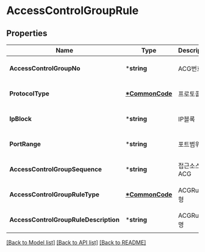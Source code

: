 # AccessControlGroupRule

## Properties
Name | Type | Description | Notes
------------ | ------------- | ------------- | -------------
**AccessControlGroupNo** | ***string** | ACG번호 | [optional] [default to null]
**ProtocolType** | **[*CommonCode](CommonCode.md)** | 프로토콜유형 | [optional] [default to null]
**IpBlock** | ***string** | IP블록 | [optional] [default to null]
**PortRange** | ***string** | 포트범위 | [optional] [default to null]
**AccessControlGroupSequence** | ***string** | 접근소스ACG | [optional] [default to null]
**AccessControlGroupRuleType** | **[*CommonCode](CommonCode.md)** | ACGRule유형 | [optional] [default to null]
**AccessControlGroupRuleDescription** | ***string** | ACGRule설명 | [optional] [default to null]

[[Back to Model list]](../README.md#documentation-for-models) [[Back to API list]](../README.md#documentation-for-api-endpoints) [[Back to README]](../README.md)



